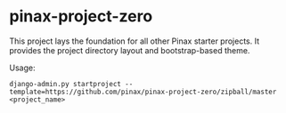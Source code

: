 pinax-project-zero
==================

This project lays the foundation for all other Pinax starter projects. It
provides the project directory layout and bootstrap-based theme.


Usage:

    django-admin.py startproject --template=https://github.com/pinax/pinax-project-zero/zipball/master <project_name>
